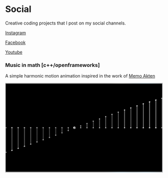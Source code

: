  # Social

 Creative coding projects that I post on my social channels.

[Instagram](https://www.instagram.com/luiscript/)

[Facebook](https://www.facebook.com/luiscript)

[Youtube](https://www.youtube.com/user/luiscript)


### Music in math [c++/openframeworks] 

A simple harmonic motion animation inspired in the work of [Memo Akten](http://www.memo.tv/portfolio/simple-harmonic-motion-5/)

![Music in math](images/musicMath.png)